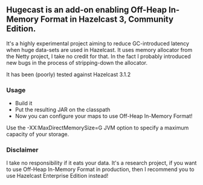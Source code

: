 ## Hugecast is an add-on enabling Off-Heap In-Memory Format in Hazelcast 3, Community Edition.

It's a highly experimental project aiming to reduce GC-introduced latency when huge data-sets are used in Hazelcast.
It uses memory allocator from the Netty project, I take no credit for that. In the fact I probably introduced new bugs in the process of stripping-down the allocator.

It has been (poorly) tested against Hazelcast 3.1.2

### Usage
- Build it
- Put the resulting JAR on the classpath
- Now you can configure your maps to use Off-Heap In-Memory Format!

Use the -XX:MaxDirectMemorySize=<n>G JVM option to specify a maximum capacity of your storage.

### Disclaimer
I take no responsibility if it eats your data. It's a research project, if you want to use Off-Heap In-Memory Format in production, then I recommend you to use Hazelcast Enterprise Edition instead!